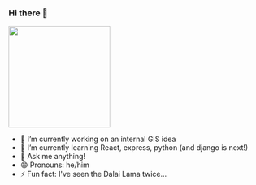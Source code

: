 ### Hi there 👋

<a href="URL_REDIRECT" target="blank"><img align="center" src="https://mir-s3-cdn-cf.behance.net/e6471281af8ee8f40abc900ab8bb85ef/29d9774e-6fc6-42c3-9a59-8f42244c7840_rwc_0x429x1920x298x1920.png?h=1862cbfc50818b9fdfd62e1850aa2812" height="200" /></a>

- 🔭 I’m currently working on an internal GIS idea 
- 🌱 I’m currently learning React, express, python (and django is next!)
- 💬 Ask me anything!
- 😄 Pronouns: he/him
- ⚡ Fun fact: I've seen the Dalai Lama twice...



<!--
**ninehundred/ninehundred** is a ✨ _special_ ✨ repository because its `README.md` (this file) appears on your GitHub profile.

Here are some ideas to get you started:

- 🔭 I’m currently working on ...
- 🌱 I’m currently learning ...
- 👯 I’m looking to collaborate on ...
- 🤔 I’m looking for help with ...
- 💬 Ask me about ...
- 📫 How to reach me: ...
- 😄 Pronouns: ...
- ⚡ Fun fact: ...
-->
